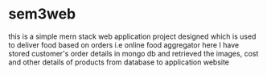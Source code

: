 # sem3web

this is a simple mern stack web application project designed which is used to deliver food based on orders i.e online food aggregator
here I have stored customer's order details in mongo db and retrieved the images, cost and other details of products from database to application website 
